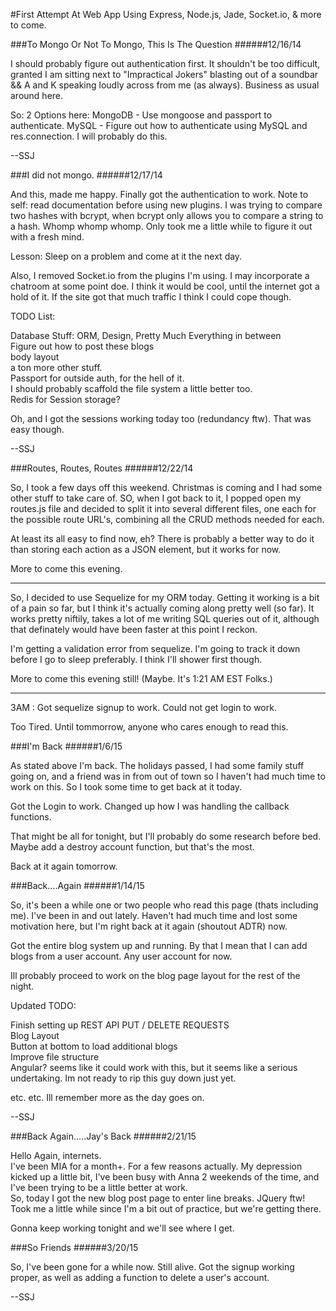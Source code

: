 #First Attempt At Web App Using Express, Node.js, Jade, Socket.io, & more to come.

###To Mongo Or Not To Mongo, This Is The Question
######12/16/14

I should probably figure out authentication first. It shouldn't be too difficult, granted I am sitting next to "Impractical Jokers" blasting out of a soundbar && A and K speaking loudly across from me (as always). Business as usual around here.

So: 2 Options here:
MongoDB - Use mongoose and passport to authenticate.
MySQL - Figure out how to authenticate using MySQL and res.connection. I will probably do this.

--SSJ

###I did not mongo.
######12/17/14


And this, made me happy. Finally got the authentication to work. Note to self: read documentation before using new plugins. I was trying to compare two hashes with bcrypt, when bcrypt only allows you to compare a string to a hash. Whomp whomp whomp. Only took me a little while to figure it out with a fresh mind.

Lesson: Sleep on a problem and come at it the next day. 

Also, I removed Socket.io from the plugins I'm using. I may incorporate a chatroom at some point doe. I think it would be cool, until the internet got a hold of it. If the site got that much traffic I think I could cope though.

TODO List: 

Database Stuff: ORM, Design, Pretty Much Everything in between  
Figure out how to post these blogs  
body layout  
a ton more other stuff.  
Passport for outside auth, for the hell of it.  
I should probably scaffold the file system a little better too.  
Redis for Session storage?  

Oh, and I got the sessions working today too (redundancy ftw). That was easy though.

--SSJ

###Routes, Routes, Routes
######12/22/14


So, I took a few days off this weekend. Christmas is coming and I had some other stuff to take care of. SO, when I got back to it, I popped open my routes.js file and decided to split it into several different files, one each for the possible route URL's, combining all the CRUD methods needed for each.

At least its all easy to find now, eh? There is probably a better way to do it than storing each action as a JSON element, but it works for now. 

More to come this evening.

----------------------------------------------------------------

So, I decided to use Sequelize for my ORM today. Getting it working is a bit of a pain so far, but I think it's actually coming along pretty well (so far). It works pretty niftily, takes a lot of me writing SQL queries out of it, although that definately would have been faster at this point I reckon. 

I'm getting a validation error from sequelize. I'm going to track it down before I go to sleep preferably. I think I'll shower first though.

More to come this evening still! (Maybe. It's 1:21 AM EST Folks.)

-----------------------------------------------------------------

3AM : Got sequelize signup to work. Could not get login to work. 

Too Tired. Until tommorrow, anyone who cares enough to read this.

###I'm Back
######1/6/15

As stated above I'm back. The holidays passed, I had some family stuff going on, and a friend was in from out of town so I haven't had much time to work on this. So I took some time to get back at it today.

Got the Login to work. Changed up how I was handling the callback functions. 

That might be all for tonight, but I'll probably do some research before bed. Maybe add a destroy account function, but that's the most.

Back at it again tomorrow. 

###Back....Again
######1/14/15

So, it's been a while one or two people who read this page (thats including me). I've been in and out lately. Haven't had much time and lost some motivation here, but I'm right back at it again (shoutout ADTR) now. 

Got the entire blog system up and running. By that I mean that I can add blogs from a user account. Any user account for now. 

Ill probably proceed to work on the blog page layout for the rest of the night.

Updated TODO: 

Finish setting up REST API
    PUT / DELETE REQUESTS  
Blog Layout  
    Button at bottom to load additional blogs  
Improve file structure  
Angular? seems like it could work with this, but it seems like a serious undertaking. Im not ready to rip this guy down just yet.  
    
etc. etc. Ill remember more as the day goes on. 

--SSJ

###Back Again.....Jay's Back
######2/21/15

Hello Again, internets.  
I've been MIA for a month+. For a few reasons actually. My depression kicked up a little bit, I've been busy with Anna 2 weekends of the time, and I've been trying to be a little better at work.  
So, today I got the new blog post page to enter line breaks. JQuery ftw! Took me a little while since I'm a bit out of practice, but we're getting there.  
  
Gonna keep working tonight and we'll see where I get.

###So Friends
######3/20/15

So, I've been gone for a while now. Still alive. Got the signup working proper, as well as adding a function to delete a user's account.

--SSJ
